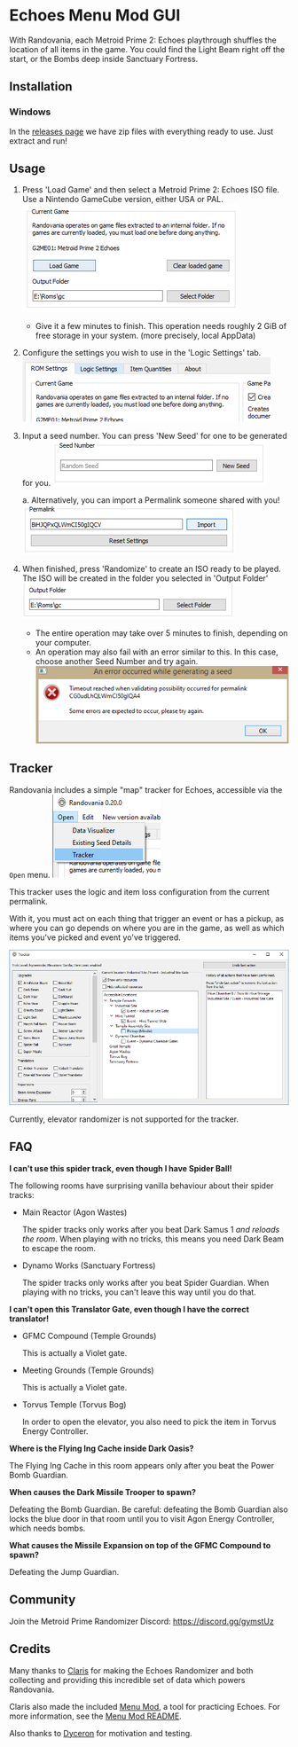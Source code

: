 # Echoes Menu Mod GUI
With Randovania, each Metroid Prime 2: Echoes playthrough shuffles the location of all items in the game.
You could find the Light Beam right off the start, or the Bombs deep inside Sanctuary Fortress.  

## Installation

### Windows

In the [releases page](https://github.com/henriquegemignani/randovania/releases) we have zip files
with everything ready to use. Just extract and run!

## Usage

1. Press 'Load Game' and then select a Metroid Prime 2: Echoes ISO file.
Use a Nintendo GameCube version, either USA or PAL.
![Randovania Main GUI](echoes-menu-mod-gui-readme/gui-1.png)
   - Give it a few minutes to finish. This operation needs roughly 2 GiB of free
   storage in your system. (more precisely, local AppData)

2. Configure the settings you wish to use in the 'Logic Settings' tab.
![Logic Settings Tab](echoes-menu-mod-gui-readme/gui-2.png)
  
3. Input a seed number. You can press 'New Seed' for one to be generated for you.
![New Seed](echoes-menu-mod-gui-readme/gui-3.png)

    a. Alternatively, you can import a Permalink someone shared with you!
    ![Permalink](echoes-menu-mod-gui-readme/gui-4.png) 

4. When finished, press 'Randomize' to create an ISO ready to be played. The ISO will be created
in the folder you selected in 'Output Folder'
![Output Folder](echoes-menu-mod-gui-readme/gui-5.png)
   - The entire operation may take over 5 minutes to finish, depending on your computer.
   - An operation may also fail with an error similar to this. In this case, choose another Seed
   Number and try again.
   ![Generation Failure](echoes-menu-mod-gui-readme/gui-6.png)
   
## Tracker

Randovania includes a simple "map" tracker for Echoes, accessible via the `Open` menu.
![Tracker Button](echoes-menu-mod-gui-readme/gui-tracker-open.png)

This tracker uses the logic and item loss configuration from the current permalink.

With it, you must act on each thing that trigger an event or has a pickup, as where you can go depends on where you are
in the game, as well as which items you've picked and event yo've triggered.

![Tracker](echoes-menu-mod-gui-readme/gui-tracker.png)

Currently, elevator randomizer is not supported for the tracker. 
   
## FAQ

**I can't use this spider track, even though I have Spider Ball!**

The following rooms have surprising vanilla behaviour about their spider tracks:

* Main Reactor (Agon Wastes)

    The spider tracks only works after you beat Dark Samus 1 *and reloads the room*.
    When playing with no tricks, this means you need Dark Beam to escape the room.

* Dynamo Works (Sanctuary Fortress)

    The spider tracks only works after you beat Spider Guardian. When playing with no tricks,
    you can't leave this way until you do that.

**I can't open this Translator Gate, even though I have the correct translator!**

* GFMC Compound (Temple Grounds)
    
    This is actually a Violet gate.
    
* Meeting Grounds (Temple Grounds)

    This is actually a Violet gate.
    
* Torvus Temple (Torvus Bog)

    In order to open the elevator, you also need to pick the item in Torvus Energy Controller.
    
**Where is the Flying Ing Cache inside Dark Oasis?**

The Flying Ing Cache in this room appears only after you beat the Power Bomb Guardian.

**When causes the Dark Missile Trooper to spawn?**

Defeating the Bomb Guardian. Be careful: defeating the Bomb Guardian also locks the blue door
in that room until you to visit Agon Energy Controller, which needs bombs.

**What causes the Missile Expansion on top of the GFMC Compound to spawn?**

Defeating the Jump Guardian.
       
## Community

Join the Metroid Prime Randomizer Discord: https://discord.gg/gymstUz
 
## Credits

Many thanks to [Claris](https://www.twitch.tv/claris) for
making the Echoes Randomizer and both collecting and providing this
incredible set of data which powers Randovania.

Claris also made the included [Menu Mod](https://www.dropbox.com/s/yhqqafaxfo3l4vn/Echoes%20Menu.7z),
a tool for practicing Echoes. For more information, see the
[Menu Mod README](https://www.dropbox.com/s/yhqqafaxfo3l4vn/Echoes%20Menu.7z?file_subpath=%2FEchoes+Menu%2Freadme.txt).

Also thanks to [Dyceron](https://www.twitch.tv/dyceron) for motivation and testing.
